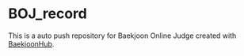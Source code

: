 # BOJ_record
This is a auto push repository for Baekjoon Online Judge created with [BaekjoonHub](https://github.com/BaekjoonHub/BaekjoonHub).
